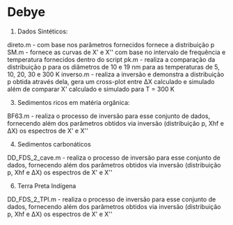 # Debye

1. Dados Sintéticos:

direto.m - com base nos parâmetros fornecidos fornece a distribuição p 
SM.m - fornece as curvas de X' e X'' com base no intervalo de frequência e temperatura fornecidos dentro do script
pk.m - realiza a comparação da distribuição p para os diâmetros de 10 e 19 nm para as temperaturas de 5, 10, 20, 30 e 300 K
inverso.m - realiza a inversão e demonstra a distribuição p obtida através dela, gera um cross-plot entre ΔX calculado e simulado além de comparar X' calculado e simulado para T = 300 K

3. Sedimentos ricos em matéria orgânica:

BF63.m - realiza o processo de inversão para esse conjunto de dados, fornecendo além dos parâmetros obtidos via inversão (distribuição p, Xhf e ΔX) os espectros de X' e X''

4. Sedimentos carbonáticos

DD_FDS_2_cave.m - realiza o processo de inversão para esse conjunto de dados, fornecendo além dos parâmetros obtidos via inversão (distribuição p, Xhf e ΔX) os espectros de X' e X''

6. Terra Preta Indígena


DD_FDS_2_TPI.m - realiza o processo de inversão para esse conjunto de dados, fornecendo além dos parâmetros obtidos via inversão (distribuição p, Xhf e ΔX) os espectros de X' e X''
